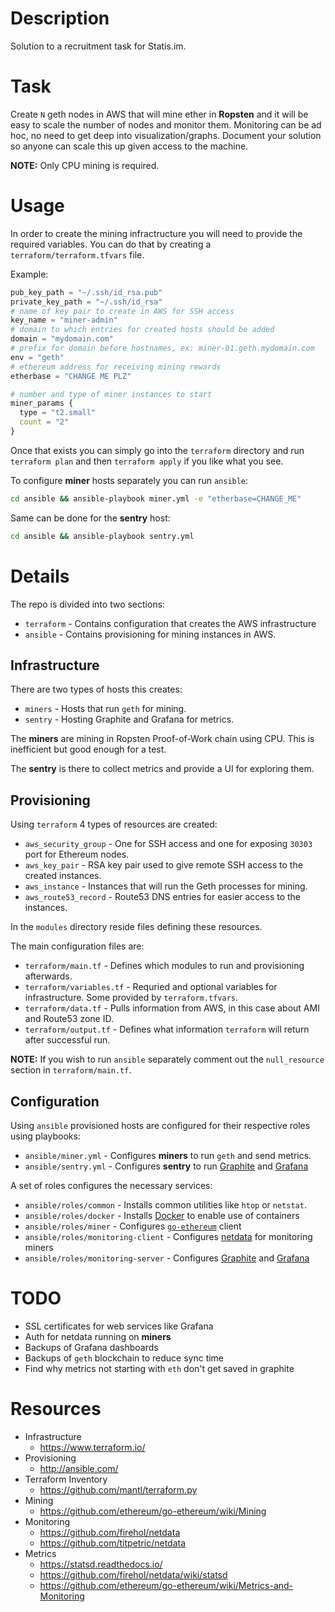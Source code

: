 # Description

Solution to a recruitment task for Statis.im.

# Task

Create `N` geth nodes in AWS that will mine ether in __Ropsten__ and it will be easy to scale the number of nodes and monitor them.
Monitoring can be ad hoc, no need to get deep into visualization/graphs. 
Document your solution so anyone can scale this up given access to the machine.

__NOTE:__ Only CPU mining is required.

# Usage

In order to create the mining infractructure you will need to provide the required variables.
You can do that by creating a `terraform/terraform.tfvars` file.

Example:
```tfvars
pub_key_path = "~/.ssh/id_rsa.pub"
private_key_path = "~/.ssh/id_rsa"
# name of key pair to create in AWS for SSH access
key_name = "miner-admin"
# domain to which entries for created hosts should be added
domain = "mydomain.com"
# prefix for domain before hostnames, ex: miner-01.geth.mydomain.com
env = "geth"
# ethereum address for receiving mining rewards
etherbase = "CHANGE ME PLZ"

# number and type of miner instances to start
miner_params {
  type = "t2.small"
  count = "2"
}
```

Once that exists you can simply go into the `terraform` directory and run `terraform plan` and then `terraform apply` if you like what you see.

To configure __miner__ hosts separately you can run `ansible`:
```bash
cd ansible && ansible-playbook miner.yml -e "etherbase=CHANGE_ME"
```

Same can be done for the __sentry__ host:
```bash
cd ansible && ansible-playbook sentry.yml
```

# Details

The repo is divided into two sections:

* `terraform` - Contains configuration that creates the AWS infrastructure
* `ansible` - Contains provisioning for mining instances in AWS.

## Infrastructure

There are two types of hosts this creates:

* `miners` - Hosts that run `geth` for mining.
* `sentry` - Hosting Graphite and Grafana for metrics.

The __miners__ are mining in Ropsten Proof-of-Work chain using CPU.
This is inefficient but good enough for a test.

The __sentry__ is there to collect metrics and provide a UI for exploring them.

## Provisioning

Using `terraform` 4 types of resources are created:

* `aws_security_group` - One for SSH access and one for exposing `30303` port for Ethereum nodes.
* `aws_key_pair` - RSA key pair used to give remote SSH access to the created instances.
* `aws_instance` - Instances that will run the Geth processes for mining.
* `aws_route53_record` - Route53 DNS entries for easier access to the instances.

In the `modules` directory reside files defining these resources.

The main configuration files are:

* `terraform/main.tf` - Defines which modules to run and provisioning afterwards.
* `terraform/variables.tf` - Requried and optional variables for infrastructure. Some provided by `terraform.tfvars`.
* `terraform/data.tf` - Pulls information from AWS, in this case about AMI and Route53 zone ID.
* `terraform/output.tf` - Defines what information `terraform` will return after successful run.

__NOTE:__ If you wish to run `ansible` separately comment out the `null_resource` section in `terraform/main.tf`.

## Configuration

Using `ansible` provisioned hosts are configured for their respective roles using playbooks:

* `ansible/miner.yml` - Configures __miners__ to run `geth` and send metrics.
* `ansible/sentry.yml` - Configures __sentry__ to run [Graphite](https://graphiteapp.org/) and [Grafana](https://grafana.com/)

A set of roles configures the necessary services:

* `ansible/roles/common` - Installs common utilities like `htop` or `netstat`.
* `ansible/roles/docker` - Installs [Docker](https://www.docker.com/) to enable use of containers
* `ansible/roles/miner` - Configures [`go-ethereum`](https://github.com/ethereum/go-ethereum/) client
* `ansible/roles/monitoring-client` - Configures [netdata](https://my-netdata.io/) for monitoring miners
* `ansible/roles/monitoring-server` - Configures [Graphite](https://graphiteapp.org/) and [Grafana](https://grafana.com/)



# TODO

* SSL certificates for web services like Grafana
* Auth for netdata running on __miners__
* Backups of Grafana dashboards
* Backups of `geth` blockchain to reduce sync time
* Find why metrics not starting with `eth` don't get saved in graphite

# Resources

* Infrastructure
    - https://www.terraform.io/
* Provisioning
    - http://ansible.com/
* Terraform Inventory
    - https://github.com/mantl/terraform.py
* Mining
    - https://github.com/ethereum/go-ethereum/wiki/Mining
* Monitoring
    - https://github.com/firehol/netdata
    - https://github.com/titpetric/netdata
* Metrics
    - https://statsd.readthedocs.io/
    - https://github.com/firehol/netdata/wiki/statsd
    - https://github.com/ethereum/go-ethereum/wiki/Metrics-and-Monitoring
